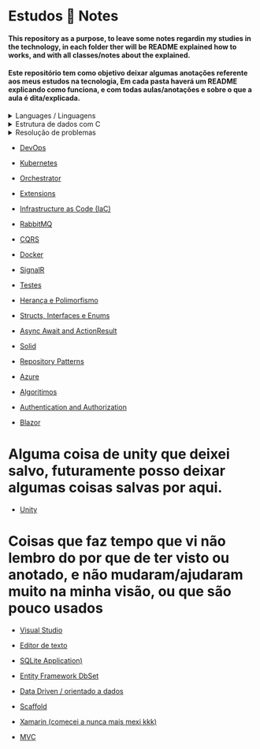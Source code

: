 # Estudos :book: Notes

#### This repository as a purpose, to leave some notes regardin my studies in the technology, in each folder ther will be README explained how to works, and with all classes/notes about the explained.

#### Este repositório tem como objetivo deixar algumas anotações referente aos meus estudos na tecnologia, Em cada pasta haverá um README explicando como funciona, e com todas aulas/anotações e sobre o que a aula é dita/explicada.

<details>
  <summary>Languages / Linguagens</summary>
  
- [C#](/C%23%20aulas/README.md)

</details>

<details>
  <summary>Estrutura de dados com C</summary>
  
- [Estrutura de dados com C](/EstruturaDeDados/README.md)
</details>

<details>
  <summary>Resolução de problemas</summary>
  
- [Uri Judge](/UriJudge/)
</details>

- [DevOps](/DevOps/)

- [Kubernetes](/Kubernetes/)

- [Orchestrator](/Orchestrator.md)

- [Extensions](/Extensions/)

- [Infrastructure as Code (IaC)](/Infraestructure%20as%20a%20Code%20(IaC)/)

- [RabbitMQ](/RabbitMQ/)

- [CQRS](/CQRS/)

- [Docker](/Docker/)

- [SignalR](/SignalR/)

- [Testes](/Tests/)

- [Herança e Polimorfismo](/Revendo%20Heran%C3%A7a%20Polimorfismo%20Alura/)

- [Structs, Interfaces e Enums](/Structs_Interfaces_Enums/)

- [Async Await and ActionResult](/Async%20Task%20ActionResult/)

- [Solid](/Solid/)

- [Repository Patterns](/Repository.Pattern/README.MD)

- [Azure](/Azure/Azure.md)

- [Algoritimos](/Algoritmos/)

- [Authentication and Authorization](/Autentica%C3%A7%C3%A3o%20e%20Autoriza%C3%A7%C3%A3o/)

- [Blazor](/ASP.NET%20Blazor/)
#
# Alguma coisa de unity que deixei salvo, futuramente posso deixar algumas coisas salvas por aqui.

- [Unity](/Unity/)

#
# Coisas que faz tempo que vi não lembro do por que de ter visto ou anotado, e não mudaram/ajudaram muito na minha visão, ou que são pouco usados
- [Visual Studio](/Visual%20Studio/)

- [Editor de texto](/Visual%20Studio/Editor%20de%20Texto/README.md)

- [SQLite Application)](/Visual%20Studio/SQLite/)

- [Entity Framework DbSet](/dot%20NET%20-%20CSharp%20-%20ASP.NET%20-%20EF/BancoDeDadosEF6.md)

- [Data Driven / orientado a dados](/Data%20Driven%20-%20Modelagem%20de%20Dados/)

- [Scaffold](/Scaffold/)

- [Xamarin (comecei a nunca mais mexi kkk)](/Xamarin.Forms/)

- [MVC](/MVC/)

